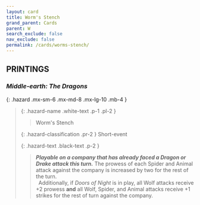 ```yaml
---
layout: card
title: Worm's Stench
grand_parent: Cards
parent: W
search_exclude: false
nav_exclude: false
permalink: /cards/worms-stench/
---
```


## PRINTINGS


### _Middle-earth: The Dragons_

{: .hazard .mx-sm-6 .mx-md-8 .mx-lg-10 .mb-4 }
> {: .hazard-name .white-text .p-1 .pl-2 }
> > <div class="hazard-mp"></div>
> > <div class="card-name">Worm's Stench</div>
>
> {: .hazard-classification .pr-2 }
> Short-event
>
> {: .hazard-text .black-text .p-2 }
> > ***Playable on a company that has already faced a Dragon or Drake attack this turn.*** The prowess of each Spider and Animal attack against the company is increased by two for the rest of the turn. <br>&ensp;Additionally, if _Doors of Night_ is in play, all Wolf attacks receive +2 prowess **and** all Wolf, Spider, and Animal attacks receive +1 strikes for the rest of turn against the company. 
>
